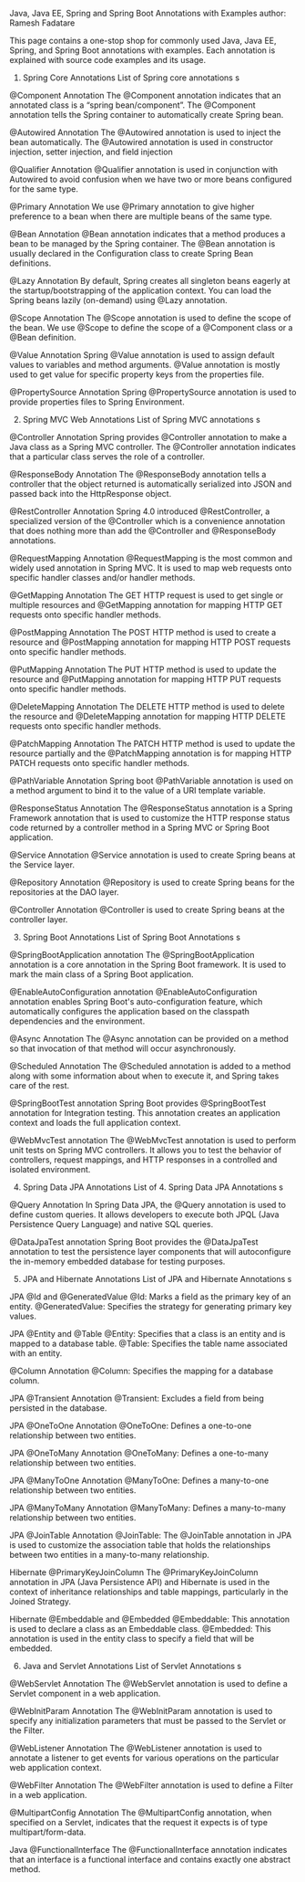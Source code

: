 Java, Java EE, Spring and Spring Boot Annotations with Examples
author: Ramesh Fadatare

This page contains a one-stop shop for commonly used Java, Java EE, Spring, and Spring Boot annotations with examples. Each annotation is explained with source code examples and its usage.

1. Spring Core Annotations
List of Spring core annotations s

@Component Annotation
The @Component annotation indicates that an annotated class is a “spring bean/component”. The @Component annotation tells the Spring container to automatically create Spring bean.

@Autowired Annotation
The @Autowired annotation is used to inject the bean automatically. The @Autowired annotation is used in constructor injection, setter injection, and field injection

@Qualifier Annotation
@Qualifier annotation is used in conjunction with Autowired to avoid confusion when we have two or more beans configured for the same type.

@Primary Annotation
We use @Primary annotation to give higher preference to a bean when there are multiple beans of the same type.

@Bean Annotation
@Bean annotation indicates that a method produces a bean to be managed by the Spring container. The @Bean annotation is usually declared in the Configuration class to create Spring Bean definitions.

@Lazy Annotation
By default, Spring creates all singleton beans eagerly at the startup/bootstrapping of the application context. You can load the Spring beans lazily (on-demand) using @Lazy annotation.

@Scope Annotation
The @Scope annotation is used to define the scope of the bean. We use @Scope to define the scope of a @Component class or a @Bean definition.

@Value Annotation
Spring @Value annotation is used to assign default values to variables and method arguments. @Value annotation is mostly used to get value for specific property keys from the properties file.

@PropertySource Annotation
Spring @PropertySource annotation is used to provide properties files to Spring Environment.

2. Spring MVC Web Annotations
List of Spring MVC annotations s

@Controller Annotation
Spring provides @Controller annotation to make a Java class as a Spring MVC controller. The @Controller annotation indicates that a particular class serves the role of a controller.

@ResponseBody Annotation
The @ResponseBody annotation tells a controller that the object returned is automatically serialized into JSON and passed back into the HttpResponse object.

@RestController Annotation
Spring 4.0 introduced @RestController, a specialized version of the @Controller which is a convenience annotation that does nothing more than add the @Controller and @ResponseBody annotations.

@RequestMapping Annotation
@RequestMapping is the most common and widely used annotation in Spring MVC. It is used to map web requests onto specific handler classes and/or handler methods.

@GetMapping Annotation
The GET HTTP request is used to get single or multiple resources and @GetMapping annotation for mapping HTTP GET requests onto specific handler methods.

@PostMapping Annotation
The POST HTTP method is used to create a resource and @PostMapping annotation for mapping HTTP POST requests onto specific handler methods.

@PutMapping Annotation
The PUT HTTP method is used to update the resource and @PutMapping annotation for mapping HTTP PUT requests onto specific handler methods.

@DeleteMapping Annotation
The DELETE HTTP method is used to delete the resource and @DeleteMapping annotation for mapping HTTP DELETE requests onto specific handler methods.

@PatchMapping Annotation
The PATCH HTTP method is used to update the resource partially and the @PatchMapping annotation is for mapping HTTP PATCH requests onto specific handler methods.

@PathVariable Annotation
Spring boot @PathVariable annotation is used on a method argument to bind it to the value of a URI template variable.

@ResponseStatus Annotation
The @ResponseStatus annotation is a Spring Framework annotation that is used to customize the HTTP response status code returned by a controller method in a Spring MVC or Spring Boot application.

@Service Annotation
@Service annotation is used to create Spring beans at the Service layer.

@Repository Annotation
@Repository is used to create Spring beans for the repositories at the DAO layer.

@Controller Annotation
@Controller is used to create Spring beans at the controller layer.

3. Spring Boot Annotations
List of Spring Boot Annotations s

@SpringBootApplication annotation
The @SpringBootApplication annotation is a core annotation in the Spring Boot framework. It is used to mark the main class of a Spring Boot application.

@EnableAutoConfiguration annotation
@EnableAutoConfiguration annotation enables Spring Boot's auto-configuration feature, which automatically configures the application based on the classpath dependencies and the environment.

@Async Annotation
The @Async annotation can be provided on a method so that invocation of that method will occur asynchronously.

@Scheduled Annotation
The @Scheduled annotation is added to a method along with some information about when to execute it, and Spring takes care of the rest.

@SpringBootTest annotation
Spring Boot provides @SpringBootTest annotation for Integration testing. This annotation creates an application context and loads the full application context.

@WebMvcTest annotation
The @WebMvcTest annotation is used to perform unit tests on Spring MVC controllers. It allows you to test the behavior of controllers, request mappings, and HTTP responses in a controlled and isolated environment.

4. Spring Data JPA Annotations
List of 4. Spring Data JPA Annotations s

@Query Annotation
In Spring Data JPA, the @Query annotation is used to define custom queries. It allows developers to execute both JPQL (Java Persistence Query Language) and native SQL queries.

@DataJpaTest annotation
Spring Boot provides the @DataJpaTest annotation to test the persistence layer components that will autoconfigure the in-memory embedded database for testing purposes.

5. JPA and Hibernate Annotations
List of JPA and Hibernate Annotations s

JPA @Id and @GeneratedValue
@Id: Marks a field as the primary key of an entity. 
@GeneratedValue: Specifies the strategy for generating primary key values.

JPA @Entity and @Table
@Entity: Specifies that a class is an entity and is mapped to a database table. 
@Table: Specifies the table name associated with an entity.

@Column Annotation
@Column: Specifies the mapping for a database column.

JPA @Transient Annotation
@Transient: Excludes a field from being persisted in the database.

JPA @OneToOne Annotation
@OneToOne: Defines a one-to-one relationship between two entities.

JPA @OneToMany Annotation
@OneToMany: Defines a one-to-many relationship between two entities.

JPA @ManyToOne Annotation
@ManyToOne: Defines a many-to-one relationship between two entities.

JPA @ManyToMany Annotation
@ManyToMany: Defines a many-to-many relationship between two entities.

JPA @JoinTable Annotation
@JoinTable: The @JoinTable annotation in JPA is used to customize the association table that holds the relationships between two entities in a many-to-many relationship.

Hibernate @PrimaryKeyJoinColumn
The @PrimaryKeyJoinColumn annotation in JPA (Java Persistence API) and Hibernate is used in the context of inheritance relationships and table mappings, particularly in the Joined Strategy.

Hibernate @Embeddable and @Embedded
@Embeddable: This annotation is used to declare a class as an Embeddable class. 
@Embedded: This annotation is used in the entity class to specify a field that will be embedded.

6. Java and Servlet Annotations
List of Servlet Annotations s

@WebServlet Annotation
The @WebServlet annotation is used to define a Servlet component in a web application.

@WebInitParam Annotation
The @WebInitParam annotation is used to specify any initialization parameters that must be passed to the Servlet or the Filter.

@WebListener Annotation
The @WebListener annotation is used to annotate a listener to get events for various operations on the particular web application context.

@WebFilter Annotation
The @WebFilter annotation is used to define a Filter in a web application.

@MultipartConfig Annotation
The @MultipartConfig annotation, when specified on a Servlet, indicates that the request it expects is of type multipart/form-data.

Java @FunctionalInterface
The @FunctionalInterface annotation indicates that an interface is a functional interface and contains exactly one abstract method.

